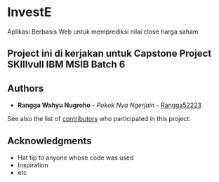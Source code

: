 # InvestE

Aplikasi Berbasis Web untuk memprediksi nilai close harga saham

## Project ini di kerjakan untuk Capstone Project SKIllvull IBM MSIB Batch 6




## Authors

* **Rangga Wahyu Nugroho** - *Pokok Nya Ngerjain* - [Rangga52223](wkwkwk)

See also the list of [contributors](https://github.com/your/project/contributors) who participated in this project.



## Acknowledgments

* Hat tip to anyone whose code was used
* Inspiration
* etc
